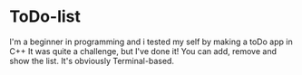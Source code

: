 # ToDo-list
I'm a beginner in programming and i tested my self by making a toDo app in C++
It was quite a challenge, but I've done it! You can add, remove and show the list. It's obviously Terminal-based.
